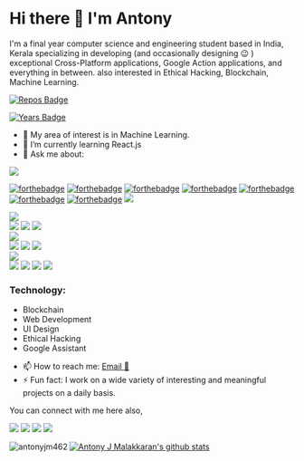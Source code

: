 # Hi there 👋 I'm Antony 
I'm a final year computer science and engineering student based in India, Kerala specializing in developing (and occasionally designing :wink: ) exceptional Cross-Platform applications, Google Action applications, and everything in between. also interested in Ethical Hacking, Blockchain, Machine Learning.

[![Repos Badge](https://badges.pufler.dev/repos/antonyjm462)](https://badges.pufler.dev)

[![Years Badge](https://badges.pufler.dev/years/antonyjm462)](https://badges.pufler.dev)

- 🔭 My area of interest is in Machine Learning.
- 🌱 I’m currently learning React.js
- 💬 Ask me about:

<img src ="https://img.shields.io/badge/-Programming And Markup Languages-red?&style=for-the-badge">
<br>

[![forthebadge](https://forthebadge.com/images/badges/made-with-python.svg)](https://forthebadge.com)
[![forthebadge](https://forthebadge.com/images/badges/made-with-c.svg)](https://forthebadge.com)
[![forthebadge](https://forthebadge.com/images/badges/made-with-javascript.svg)](https://forthebadge.com)
[![forthebadge](https://forthebadge.com/images/badges/made-with-java.svg)](https://forthebadge.com)
[![forthebadge](https://forthebadge.com/images/badges/uses-html.svg)](https://forthebadge.com)
[![forthebadge](https://forthebadge.com/images/badges/uses-css.svg)](https://forthebadge.com)
[![forthebadge](https://forthebadge.com/images/badges/uses-badges.svg)](https://forthebadge.com)
<img src ="https://img.shields.io/badge/-USES PHP-brightgreen?&style=for-the-badge&logo=&logoColor=Violet">

<img src ="https://img.shields.io/badge/-Database-red?&style=for-the-badge">
<br>
<img src ="https://img.shields.io/badge/-MySql MariaDB -blue?&style=for-the-badge">
<img src ="https://img.shields.io/badge/-MongoDB -blue?&style=for-the-badge">
<img src ="https://img.shields.io/badge/-OracleDB-blue?&style=for-the-badge">
<br>
<img src ="https://img.shields.io/badge/-Web Frameworks-red?&style=for-the-badge">
<br>
<img src ="https://img.shields.io/badge/-Angular-blue?&style=for-the-badge">
<img src ="https://img.shields.io/badge/-Django-blue?&style=for-the-badge">
<img src ="https://img.shields.io/badge/-Ionic-blue?&style=for-the-badge">

<br>
<img src ="https://img.shields.io/badge/-Technology-red?&style=for-the-badge">
<br>
<img src ="https://img.shields.io/badge/-Blockchain-blue?&style=for-the-badge">
<img src ="https://img.shields.io/badge/-UI Design-blue?&style=for-the-badge">
<img src ="https://img.shields.io/badge/-Ethical Hacking-blue?&style=for-the-badge">
<img src ="https://img.shields.io/badge/-Google Assistant-blue?&style=for-the-badge">

### Technology:

* Blockchain 
* Web Development 
* UI Design 
* Ethical Hacking
* Google Assistant

- 📫 How to reach me: [Email :email:](mailto:antonyjm462@gmail.com)
- ⚡ Fun fact: I work on a wide variety of interesting and meaningful projects on a daily basis.

You can connect with me here also,

[<img src="https://img.shields.io/badge/linkedin-%230077B5.svg?&style=for-the-badge&logo=linkedin&logoColor=white"/>](https://www.linkedin.com/in/antonyjmalakkaran/)
[<img src ="https://img.shields.io/badge/portfolio-web-%23.svg?&style=for-the-badge&logo=&logoColor=white%22">](https://antonyjmalakkaran.codes/)
[<img src ="https://img.shields.io/badge/blog-%23.svg?&style=for-the-badge&logo=&logoColor=Violet">](https://blog.antonyjmalakkaran.codes/)
[<img src="https://img.shields.io/badge/WHATSAPP-%2325D366.svg?&style=for-the-badge&logo=whatsapp&logoColor=white"/>](https://wa.me/8921297283)

[![Antony J Malakkaran's github stats](https://github-readme-stats.vercel.app/api?username=antonyjm462)](https://github.com/antonyjm462/github-readme-stats)<img align="left" src="https://github-readme-stats.vercel.app/api/top-langs/?username=antonyjm462&layout=compact&hide=html" alt="antonyjm462" />
